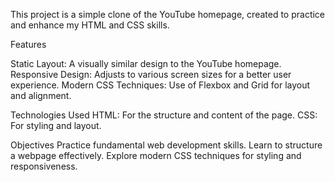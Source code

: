 This project is a simple clone of the YouTube homepage, created to practice and enhance my HTML and CSS skills.

Features

Static Layout: A visually similar design to the YouTube homepage.
Responsive Design: Adjusts to various screen sizes for a better user experience.
Modern CSS Techniques: Use of Flexbox and Grid for layout and alignment.

Technologies Used
HTML: For the structure and content of the page.
CSS: For styling and layout.

Objectives
Practice fundamental web development skills.
Learn to structure a webpage effectively.
Explore modern CSS techniques for styling and responsiveness.

